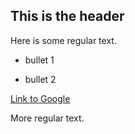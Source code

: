 ## This is the header



Here is some regular text.



* bullet 1

* bullet 2



[Link to Google](https://www.google.com/)



More regular text. 